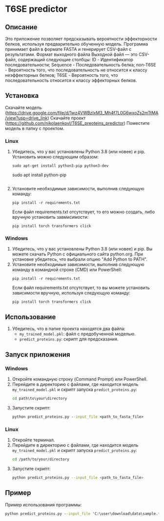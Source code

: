 # T6SE predictor
## Описание
Это приложение позволяет предсказывать вероятности эффекторности белков, используя предварительно обученную модель. Программа принимает файл в формате FASTA и генерирует CSV-файл с результатами.
Формат выходного файла
Выходной файл — это CSV-файл, содержащий следующие столбцы:
ID - Идентификатор последовательности;
Sequence - Последовательность белка;
non-T6SE - Вероятность того, что последовательность не относится к классу неэффекторных белков;
T6SE - Вероятность того, что последовательность относится к классу эффекторных белков.

## Установка
Скачайте модель (https://drive.google.com/file/d/1wz4VWBzIxM3_Mh4f7L0G6wxoZs2mTtMA/view?usp=drive_link)
Скачайте проект (https://github.com/nikolaenkovl/T6SE_preoteins_predictor)
Поместите модель в папку с проектом.
### Linux
1. Убедитесь, что у вас установлены Python 3.8 (или новее) и pip. Установить можно следующим образом: 
    ```
    sudo apt-get install python3-pip python3-dev
    ```
    sudo apt install python-pip
    ```
2. Установите необходимые зависимости, выполнив следующую команду:
    ```
    pip install -r requirements.txt
    ```
    Если файл requirements.txt отсутствует, то его можно создать, либо вручную установить завмисимости:
    ```
    pip install torch transformers click
    ```
### Windows
1. Убедитесь, что у вас установлены Python 3.8 (или новее) и pip. Вы можете скачать Python с официального сайта python.org. При установке убедитесь, что выбрали опцию "Add Python to PATH".
2. Установите необходимые зависимости, выполнив следующую команду в командной строке (CMD) или PowerShell:
    ```
    pip install -r requirements.txt
    ```
    Если файл requirements.txt отсутствует, то вы можете установить зависимости вручную, используя следующую команду:
    ```
    pip install torch transformers click
    ```

## Использование

1. Убедитесь, что в папке проекта находятся два файла:
   - `my_trained_model.pkl`: файл с предобученной моделью.
   - `predict_proteins.py`: скрипт для предсказания.



## Запуск приложения
### Windows

1. Откройте командную строку (Command Prompt) или PowerShell.
2. Перейдите в директорию с файлами, где находится модель `my_trained_model.pkl` и скрипт запуска `predict_proteins.py`:
    ```cmd
    cd path\to\your\directory
    ```
3. Запустите скрипт:
    ```cmd
    python predict_proteins.py --input_file <path_to_fasta_file>
    ```

### Linux

1. Откройте терминал.
2. Перейдите в директорию с файлами, где находится модель `my_trained_model.pkl` и скрипт запуска `predict_proteins.py`:
    ```bash
    cd /path/to/your/directory
    ```
3. Запустите скрипт:
    ```bash
    python predict_proteins.py --input_file <path_to_fasta_file>
    ```

## Пример

Пример использования программы:

```cmd
python predict_proteins.py --input_file 'C:\user\download\data\sample.fasta'

